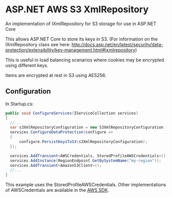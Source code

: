 # ASP.NET AWS S3 XmlRepository
An implementation of IXmlRepository for S3 storage for use in ASP.NET Core

This allows ASP.NET Core to store its keys in S3. (For information on the IXmlRepository class see here: http://docs.asp.net/en/latest/security/data-protection/extensibility/key-management.html#ixmlrepository)

This is useful in load balancing scenarios where cookies may be encrypted using different keys.

Items are encrypted at rest in S3 using AES256.

## Configuration
In Startup.cs:
```csharp
public void ConfigureServices(IServiceCollection services)
{
  //...
  var s3XmlRepositoryConfiguration = new S3XmlRepositoryConfiguration { BucketName = "my-secure-bucket" };
  services.ConfigureDataProtection(configure =>
  {
      configure.PersistKeysToS3(s3XmlRepositoryConfiguration);
  });

  services.AddTransient<AWSCredentials, StoredProfileAWSCredentials>();
  services.AddInstance(RegionEndpoint.GetBySystemName("my-region"));
  services.AddTransient<AmazonS3Client>();
  //...
}
```
This example uses the StoredProfileAWSCredentials. Other implementations of AWSCredentials are available in the [AWS SDK](https://aws.amazon.com/sdk-for-net/).

